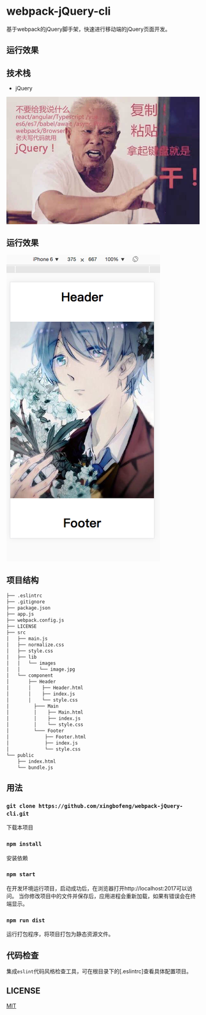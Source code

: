 # webpack-jQuery-cli
基于webpack的jQuery脚手架，快速进行移动端的jQuery页面开发。

## 运行效果

## 技术栈

* jQuery

![image](./jQuery.jpg)

## 运行效果

![image](./show.png)

## 项目结构

```
├── .eslintrc
├── .gitignore
├── package.json
├── app.js
├── webpack.config.js
├── LICENSE
├── src
│   ├── main.js
│   ├── normalize.css
│   ├── style.css
│   ├── lib
│   │   └── images
│   │       └── image.jpg
│   └── component
│       ├── Header
│       │    ├── Header.html
│       │    ├── index.js
│       │    └── style.css
│   	  ├─── Main
│   	  │    ├── Main.html
│   	  │    ├── index.js
│   	  │    └── style.css
│   	  └─── Footer
│   	      ├── Footer.html
│   	      ├── index.js
│   	      └── style.css
└── public
    ├── index.html
    └── bundle.js
```

## 用法

### `git clone https://github.com/xingbofeng/webpack-jQuery-cli.git`

下载本项目

### `npm install`

安装依赖

### `npm start`

在开发环境运行项目，启动成功后，在浏览器打开http://localhost:2017可以访问。
当你修改项目中的文件并保存后，应用进程会重新加载，如果有错误会在终端显示。

### `npm run dist`

运行打包程序，将项目打包为静态资源文件。

## 代码检查

集成`eslint`代码风格检查工具，可在根目录下的[.eslintrc]查看具体配置项目。

## LICENSE
[MIT](LICENSE)

